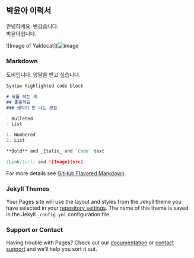 ## 박윤아 이력서

안녕하세요. 반갑습니다.<br>
박윤아입니다.

![Image of Yaktocat](![image](https://mblogthumb-phinf.pstatic.net/MjAyMDA1MTRfODYg/MDAxNTg5NDIzNTg0MDY0.0FjhM3Q4mAmOLCrs1ohYnKSZsqbfCVQmerKFpJlppBMg.o5qWKthkRltq0v3GI4EjT_rl9nCa8ndgiojftUMJTDgg.PNG.gustn0020420/image.png?type=w800.png)

### Markdown

도비입니다.
양말을 받고 싶습니다.

```markdown
Syntax highlighted code block

# 뭐를 적는 게
## 좋을까요
### 생각이 안 나는 군요

- Bulleted
- List

1. Numbered
2. List

**Bold** and _Italic_ and `Code` text

[Link](url) and ![Image](src)
```

For more details see [GitHub Flavored Markdown](https://guides.github.com/features/mastering-markdown/).

### Jekyll Themes

Your Pages site will use the layout and styles from the Jekyll theme you have selected in your [repository settings](https://github.com/marblingmintchoco/marblingmintchoco.github.io/settings/pages). The name of this theme is saved in the Jekyll `_config.yml` configuration file.

### Support or Contact

Having trouble with Pages? Check out our [documentation](https://docs.github.com/categories/github-pages-basics/) or [contact support](https://support.github.com/contact) and we’ll help you sort it out.
